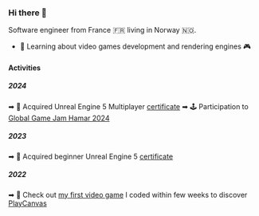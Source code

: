 ### Hi there 👋

Software engineer from France 🇫🇷 living in Norway 🇳🇴.

- 🌱 Learning about video games development and rendering engines 🎮

#### Activities

##### 2024

➡ 🏅 Acquired Unreal Engine 5 Multiplayer [certificate](https://www.udemy.com/certificate/UC-149b4fe8-3287-4303-8f4e-363a83c6c4dc/)
➡ 🕹️ Participation to [Global Game Jam Hamar 2024](https://hamar.gamejam.no/)

##### 2023

➡ 🏅 Acquired beginner Unreal Engine 5 [certificate](https://www.udemy.com/certificate/UC-be675e27-28d7-4d1a-b2b3-e75422305195/)

##### 2022

➡ 👾 Check out [my first video game](https://playcanv.as/p/5b4da0ee/) I coded within few weeks to discover [PlayCanvas](https://playcanvas.com/)




<!--
**hugo3m/hugo3m** is a ✨ _special_ ✨ repository because its `README.md` (this file) appears on your GitHub profile.

Here are some ideas to get you started:

- 🔭 I’m currently working on ...
- 🌱 I’m currently learning ...
- 👯 I’m looking to collaborate on ...
- 🤔 I’m looking for help with ...
- 💬 Ask me about ...
- 📫 How to reach me: ...
- 😄 Pronouns: ...
- ⚡ Fun fact: ...
-->
